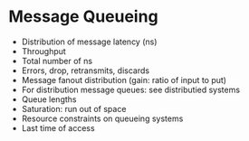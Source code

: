 # Message Queueing

* Distribution of message latency (ns)
* Throughput
* Total number of ns
* Errors, drop, retransmits, discards
* Message fanout distribution (gain: ratio of input to put)
* For distribution message queues: see distributied systems
* Queue lengths
* Saturation: run out of space
* Resource constraints on queueing systems
* Last time of access
